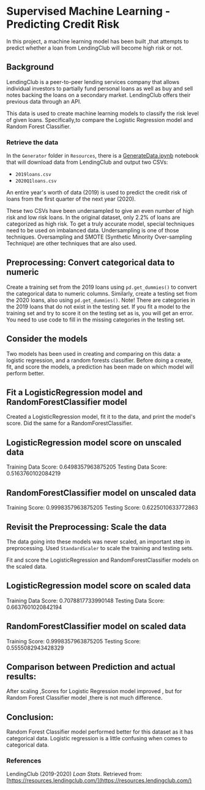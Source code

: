 # Supervised Machine Learning - Predicting Credit Risk

In this project, a machine learning model  has been built ,that attempts to predict whether a loan from LendingClub will become high risk or not. 

## Background

LendingClub is a peer-to-peer lending services company that allows individual investors to partially fund personal loans as well as buy and sell notes backing the loans on a secondary market. LendingClub offers their previous data through an API.

This data is used to create machine learning models to classify the risk level of given loans. Specifically,to compare the Logistic Regression model and Random Forest Classifier.


### Retrieve the data

In the `Generator` folder in `Resources`, there is a [GenerateData.ipynb](/Resources/Generator/GenerateData.ipynb) notebook that will download data from LendingClub and output two CSVs: 

* `2019loans.csv`
* `2020Q1loans.csv`

An entire year's worth of data (2019) is used to predict the credit risk of loans from the first quarter of the next year (2020).

These two CSVs have been undersampled to give an even number of high risk and low risk loans. In the original dataset, only 2.2% of loans are categorized as high risk. To get a truly accurate model, special techniques need to be used on imbalanced data. Undersampling is one of those techniques. Oversampling and SMOTE (Synthetic Minority Over-sampling Technique) are other techniques that are also used.

## Preprocessing: Convert categorical data to numeric

Create a training set from the 2019 loans using `pd.get_dummies()` to convert the categorical data to numeric columns. Similarly, create a testing set from the 2020 loans, also using `pd.get_dummies()`. Note! There are categories in the 2019 loans that do not exist in the testing set. If you fit a model to the training set and try to score it on the testing set as is, you will get an error. You need to use code to fill in the missing categories in the testing set. 

## Consider the models

Two models has been used in creating and comparing  on this data: a logistic regression, and a random forests classifier. Before doing a  create, fit, and score the models,  a prediction has been made on which model will perform better. 

## Fit a LogisticRegression model and RandomForestClassifier model

Created a LogisticRegression model, fit it to the data, and print the model's score. Did the same for a RandomForestClassifier. 

## LogisticRegression model score on unscaled data
Training Data Score: 0.6498357963875205
Testing Data Score: 0.5163760102084219
## RandomForestClassifier model on unscaled data
Training Score: 0.9998357963875205
Testing Score: 0.6225010633772863

## Revisit the Preprocessing: Scale the data

The data going into these models was never scaled, an important step in preprocessing. Used `StandardScaler` to scale the training and testing sets.

Fit and score the LogisticRegression and RandomForestClassifier models on the scaled data.
## LogisticRegression model score on scaled data
Training Data Score: 0.7078817733990148
Testing Data Score: 0.6637601020842194

## RandomForestClassifier model on scaled data
Training Score: 0.9998357963875205
Testing Score: 0.5555082943428329

## Comparison between Prediction and actual results:
After scaling ,Scores for Logistic Regression model improved , but for Random Forest Classifier model ,there is not much difference.

## Conclusion:
Random Forest Classifier model performed better for this dataset as it has categorical data. 
Logistic regression is a little confusing when comes to categorical data.

### References

LendingClub (2019-2020) _Loan Stats_. Retrieved from: [https://resources.lendingclub.com/](https://resources.lendingclub.com/)
